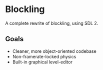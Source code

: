 # Blockling
A complete rewrite of blockling, using SDL 2.

## Goals
* Cleaner, more object-oriented codebase
* Non-framerate-locked physics
* Built-in graphical level-editor
